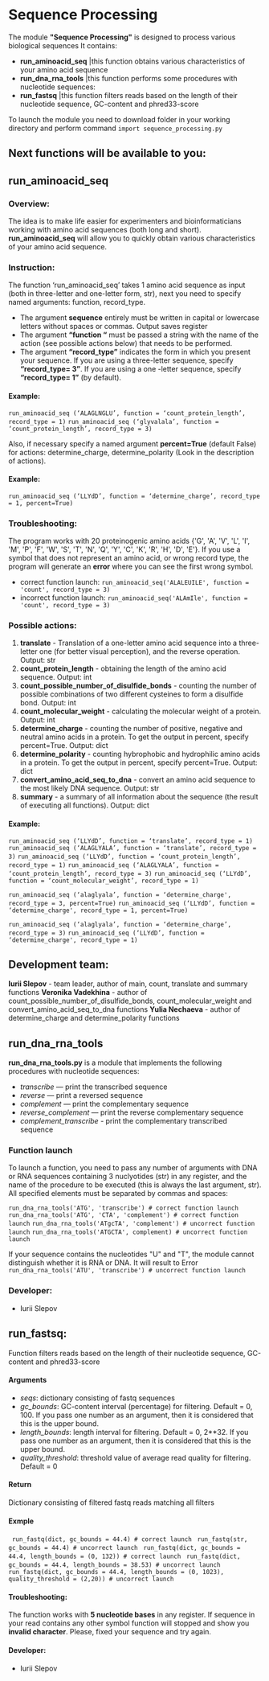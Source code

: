 # **Sequence Processing**

The module **"Sequence Processing"** is designed to process various biological sequences
It contains:
* **run_aminoacid_seq**
         |this function obtains various characteristics of your amino acid sequence
* **run_dna_rna_tools**
         |this function performs some procedures with nucleotide sequences:
* **run_fastsq**
         |this function filters reads based on the length of their nucleotide sequence, GC-content and phred33-score

To launch the module you need to download folder in your working directory and perform command ``` import sequence_processing.py ```

## **Next functions will be available to you**:
## run_aminoacid_seq

### Overview:
The idea is to make life easier for experimenters and bioinformaticians working with amino acid sequences (both long and short). **run_aminoacid_seq** will allow you to quickly obtain various characteristics of your amino acid sequence. 

### Instruction: 
The function ‘run_aminoacid_seq’ takes 1 amino acid sequence as input (both in three-letter and one-letter form, str), next you need to specify named arguments: function, record_type.
- The argument **sequence** entirely must be written in capital or lowercase letters without spaces or commas. Output saves register
- The argument **“function “** must be passed a string with the name of the action (see possible actions below) that needs to be performed. 
- The argument **“record_type”** indicates the form in which you present your sequence. If you are using a three-letter sequence, specify **“record_type= 3”**. If you are using a one -letter sequence, specify **“record_type= 1”** (by default). 

#### Example:
```run_aminoacid_seq (‘ALAGLNGLU’, function = ‘count_protein_length’, record_type = 1)```
```run_aminoacid_seq (‘glyvalala’, function = ‘count_protein_length’, record_type = 3)```

Also, if necessary specify a named argument **percent=True** (default False) for actions: determine_charge, determine_polarity (Look in the description of actions).

#### Example:
```run_aminoacid_seq (‘LLYdD’, function = ‘determine_charge’, record_type = 1, percent=True)```

### Troubleshooting:
The program works with 20 proteinogenic amino acids {'G', 'A', 'V', 'L', 'I', 'M', 'P', 'F', 'W', 'S', 'T', 'N', 'Q', 'Y', 'C', 'K', 'R', 'H', 'D', 'E'}.
If you use a symbol that does not represent an amino acid, or wrong record type, the program will generate an **error** where you can see the first wrong symbol. 
- correct function launch:
```run_aminoacid_seq('ALALEUILE', function = 'count', record_type = 3)```
- incorrect function launch:
```run_aminoacid_seq('ALAmIle', function = 'count', record_type = 3)```

### Possible actions:
1. **translate** - Translation of a one-letter amino acid sequence into a three-letter one (for better visual perception), and the reverse operation. Output: str
2. **count_protein_length** - obtaining the length of the amino acid sequence. Output: int
3. **count_possible_number_of_disulfide_bonds** - counting the number of possible combinations of two different cysteines to form a disulfide bond. Output: int
4. **count_molecular_weight** - calculating the molecular weight of a protein. Output: int
5. **determine_charge** - counting the number of positive, negative and neutral amino acids in a protein. To get the output in percent, specify percent=True. Output: dict
6. **determine_polarity** - counting hybrophobic and hydrophilic amino acids in a protein. To get the output in percent, specify percent=True. Output: dict
7. **convert_amino_acid_seq_to_dna** - convert an amino acid sequence to the most likely DNA sequence. Output: str
8. **summary** - a summary of all information about the sequence (the result of executing all functions). Output: dict

#### Example:

```run_aminoacid_seq (‘LLYdD’, function = ‘translate’, record_type = 1)```
```run_aminoacid_seq (‘ALAGLYALA’, function = ‘translate’, record_type = 3)```
```run_aminoacid_seq (‘LLYdD’, function = ‘count_protein_length’, record_type = 1)```
```run_aminoacid_seq (‘ALAGLYALA’, function = ‘count_protein_length’, record_type = 3)```
```run_aminoacid_seq (‘LLYdD’, function = ‘count_molecular_weight’, record_type = 1)```

```run_aminoacid_seq (‘alaglyala’, function = ‘determine_charge', record_type = 3, percent=True)```
```run_aminoacid_seq (‘LLYdD’, function = ‘determine_charge', record_type = 1, percent=True)```

```run_aminoacid_seq (‘alaglyala’, function = ‘determine_charge’, record_type = 3)```
```run_aminoacid_seq (‘LLYdD’, function = ‘determine_charge', record_type = 1)```

## Development team:

**Iurii Slepov** - team leader, author of main, count, translate and summary functions
**Veronika Vadekhina** - author of count_possible_number_of_disulfide_bonds, count_molecular_weight and convert_amino_acid_seq_to_dna functions
**Yulia Nechaeva** - author of determine_charge and determine_polarity functions

## run_dna_rna_tools

**run_dna_rna_tools.py** is a module that implements the following procedures with nucleotide sequences:
- *transcribe* — print the transcribed sequence
- *reverse* — print a reversed sequence
- *complement* — print the complementary sequence
- *reverse_complement* — print the reverse complementary sequence
- *complement_transcribe* - print the complementary transcribed sequence

### Function launch
To launch a function, you need to pass any number of arguments with DNA or RNA sequences containing 3 nuclуotides (str) in any register, and the name of the procedure to be executed (this is always the last argument, str). All specified elements must be separated by commas and spaces:

``` run_dna_rna_tools('ATG', 'transcribe') # correct function launch ```
``` run_dna_rna_tools('ATG', 'CTA', 'complement') # correct function launch ```
``` run_dna_rna_tools('ATgcTA', 'complement') # uncorrect function launch ```
``` run_dna_rna_tools('ATGCTA', complement) # uncorrect function launch ```

If your sequence contains the nucleotides "U" and "T", the module cannot distinguish whether it is RNA or DNA. It will result to Error
``` run_dna_rna_tools('ATU', 'transcribe') # uncorrect function launch ```

### Developer:
- Iurii Slepov

## run_fastsq:
Function filters reads based on the length of their nucleotide sequence, GC-content and phred33-score

#### Arguments
* *seqs*: dictionary consisting of fastq sequences
* *gc_bounds*: GC-content interval (percentage) for filtering. Default = 0, 100. If you pass one number as an argument, then it is considered that this is the upper bound.
* *length_bounds*: length interval for filtering. Default = 0, 2**32. If you pass one number as an argument, then it is considered that this is the upper bound.
* *quality_threshold*: threshold value of average read quality for filtering. Default = 0

#### Return
Dictionary consisting of filtered fastq reads matching all filters

#### Exmple
``` run_fastq(dict, gc_bounds = 44.4) # correct launch```
``` run_fastq(str, gc_bounds = 44.4) # uncorrect launch```
``` run_fastq(dict, gc_bounds = 44.4, length_bounds = (0, 132)) # correct launch```
``` run_fastq(dict, gc_bounds = 44.4, length_bounds = 38.53) # uncorrect launch```
``` run_fastq(dict, gc_bounds = 44.4, length_bounds = (0, 1023), quality_threshold = (2,20)) # uncorrect launch```

#### Troubleshooting:
The function works with **5 nucleotide bases** in any register. If sequence in your read contains any other symbol function will stopped and show you **invalid character**. Please, fixed your sequence and try again.

#### Developer:
- Iurii Slepov









